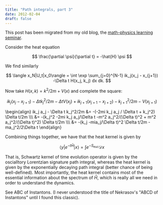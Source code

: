 ```yaml
---
title: "Path integrals, part 3"
date: 2012-02-04
draft: false
---
```


This post has been migrated from my old blog, the [math-physics learning seminar](https://mathphysseminar.blogspot.com/).




Consider the heat equation

$$ \frac{\partial \psi}{\partial t} = -\hat{H} \psi $$

We find similarly

$$ \langle x_N|U_t|x_0\rangle = \int \exp \sum_{j=0}^{N-1} ik_j(x_j - x_{j+1}) -\Delta t H(x_j, k_j) dx dk. $$


Now take $H(x,k) = k^2/2m + V(x)$ and complete the square:


$$ ik_j(x_j - x_{j+1}) - \Delta t k_j^2/2m - \Delta tV(x_j) + ik_{j+1}(x_{j+1} - x_{j+2}) - k_{j+1}^2/2m - V(x_{j+1}) $$


\\begin{align}
 ik_j a_j - \Delta t k_j^2/2m &= -(-2mi k_j a_j / \Delta t + k_j^2) \Delta t/2m \\\\\\
&= -(k_j^2 -2mi k_j a_j/\Delta t -m^2 a_j^2/(\Delta t)^2 + m^2 a_j^2/(\Delta t)^2) \Delta t/2m \\\\\\
&= -(k_j -mia_j/\Delta t)^2 \Delta t/2m -ma_j^2/2\Delta t
\\end{align}


Combining things together, we have that the heat kernel is given by

$$ \langle y|e^{-t \hat{H}}|x\rangle = \int e^{-S_{\textrm{euc}}} \mathcal{D}x $$


That is, Schwartz kernel of time evolution operator is given by the oscialltory Lorentzian signature path integral, whereas the heat kernel is given by the exponentially decaying path integral (better chance of being well-defined). Most importantly, the heat kernel contains most of the essential information about the spectrum of $\hat{H}$, which is really all we need in order to understand the dynamics.


See ABC of Instantons. (I never understood the title of Nekrasov's "ABCD of Instantons" until I found this classic).